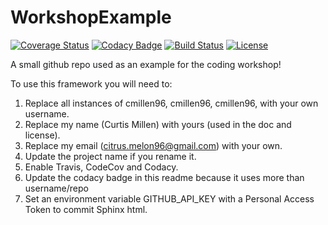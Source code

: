 # WorkshopExample

[![Coverage Status](https://codecov.io/gh/cmillen96/WorkshopExample/branch/master/graph/badge.svg)](https://codecov.io/gh/cmillen96/WorkshopExample)
[![Codacy Badge](https://api.codacy.com/project/badge/Grade/ea7ca374a79c4321952715a228a454f0)](https://www.codacy.com/app/cmillen96/WorkshopExample?utm_source=github.com&amp;utm_medium=referral&amp;utm_content=cmillen96/WorkshopExample&amp;utm_campaign=Badge_Grade)
[![Build Status](https://img.shields.io/travis/cmillen96/WorkshopExample.svg)](https://travis-ci.org/cmillen96/WorkshopExample)
[![License](http://img.shields.io/badge/license-MIT-blue.svg?style=flat)](https://github.com/cmillen96/abc/WorkshopExample/master/LICENSE)

A small github repo used as an example for the coding workshop!

To use this framework you will need to:

1. Replace all instances of cmillen96, cmillen96, cmillen96, with your own username.
2. Replace my name (Curtis Millen) with yours (used in the doc and license).
3. Replace my email (citrus.melon96@gmail.com) with your own.
3. Update the project name if you rename it.
4. Enable Travis, CodeCov and Codacy.
5. Update the codacy badge in this readme because it uses more than username/repo
6. Set an environment variable GITHUB_API_KEY with a Personal Access Token to commit Sphinx html.